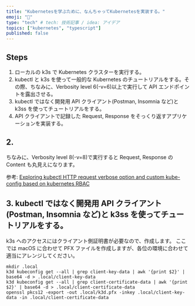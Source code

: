 ```yaml
---
title: "Kubernetesを学ぶために、なんちゃってKubernetesを実装する。"
emoji: "🔖"
type: "tech" # tech: 技術記事 / idea: アイデア
topics: ["kubernetes", "typescript"]
published: false
---
```


## Steps

1. ローカルの k3s で Kubernetes クラスターを実行する。
2. kubectl と k3s を使って一般的な Kubernetes のチュートリアルをする。その際、ちなみに、Verbosity level 6(-v=6)以上で実行して API エンドポイントを露出させる。
3. kubectl ではなく開発用 API クライアント(Postman, Insomnia など)と k3ss を使ってチュートリアルをする。
4. API クライアントで記録した Request, Response をそっくり返すアプリケーションを実装する。

## 2.

ちなみに、Verbosity level 8(-v=8)で実行すると Request, Response の Content も丸見えになります。

参考: [Exploring kubectl HTTP request verbose option and custom kube-config based on kubernetes RBAC](https://goglides.io/kubectl-http-request-to-formulate-rbac/123/)

## 3. kubectl ではなく開発用 API クライアント(Postman, Insomnia など)と k3ss を使ってチュートリアルをする。

k3s へのアクセスにはクライアント側証明書が必要なので、作成します。
ここでは macOS に合わせて PFX ファイルを作成しますが、各位の環境に合わせて適当にアレンジしてください。

```shell
mkdir .local
k3d kubeconfig get --all | grep client-key-data | awk '{print $2}' | base64 -d > .local/client-key-data
k3d kubeconfig get --all | grep client-certificate-data | awk '{print $2}' | base64 -d > .local/client-certificate-data
openssl pkcs12 -export -out .local/k3d.pfx -inkey .local/client-key-data -in .local/client-certificate-data
```
